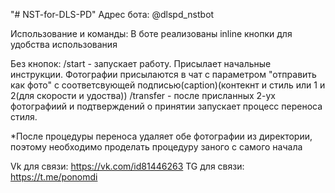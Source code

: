 "# NST-for-DLS-PD" 
Адрес бота: @dlspd_nstbot

Использование и команды:
В боте реализованы inline кнопки для удобства использования

Без кнопок: /start - запускает работу. Присылает начальные инструкции. Фотографии присылаются в чат с параметром "отправить как фото" с соответсвующей подписью(caption)(контекнт и стиль или 1 и 2(для скорости и удоства))
/transfer - после присланных 2-ух фотографиий и подтверждений о принятии запускает процесс переноса стиля.

*После процедуры переноса удаляет обе фотографии из директории, поэтому необходимо проделать процедуру заного с самого начала

Vk для связи: https://vk.com/id81446263
TG для связи: https://t.me/ponomdi
